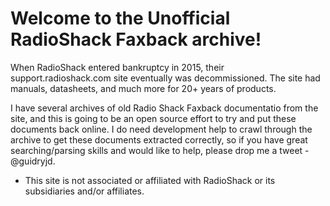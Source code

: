 # Welcome to the Unofficial RadioShack Faxback archive!

When RadioShack entered bankruptcy in 2015, their support.radioshack.com site eventually was decommissioned.  The site had manuals, datasheets, and much more for 20+ years of products.  

I have several archives of old Radio Shack Faxback documentatio from the site, and this is going to be an open source effort to try and put these documents back online.  I do need development help to crawl through the archive to get these documents extracted correctly, so if you have great searching/parsing skills and would like to help, please drop me a tweet - @guidryjd.

* This site is not associated or affiliated with RadioShack or its subsidiaries and/or affiliates.
